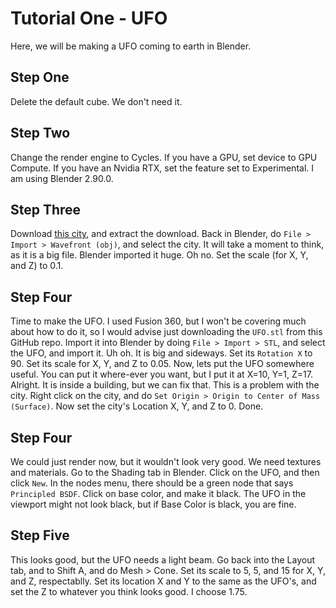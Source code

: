 # Tutorial One - UFO

Here, we will be making a UFO coming to earth in Blender.

## Step One

Delete the default cube. We don't need it.

## Step Two

Change the render engine to Cycles. If you have a GPU, set device to GPU Compute. If you have an Nvidia RTX, set the feature set to Experimental. I am using Blender 2.90.0.

## Step Three

Download [this city](https://free3d.com/3d-model/sci-fi-downtown-city-53758.html), and extract the download. Back in Blender, do `File > Import > Wavefront (obj)`, and select the city. It will take a moment to think, as it is a big file. Blender imported it huge. Oh no. Set the scale (for X, Y, and Z) to 0.1.

## Step Four

Time to make the UFO. I used Fusion 360, but I won't be covering much about how to do it, so I would advise just downloading the `UFO.stl` from this GitHub repo. Import it into Blender by doing `File > Import > STL`, and select the UFO, and import it. Uh oh. It is big and sideways. Set its `Rotation X` to 90. Set its scale for X, Y, and Z to 0.05. Now, lets put the UFO somewhere useful. You can put it where-ever you want, but I put it at X=10, Y=1, Z=17. Alright. It is inside a building, but we can fix that. This is a problem with the city. Right click on the city, and do `Set Origin > Origin to Center of Mass (Surface)`. Now set the city's Location X, Y, and Z to 0. Done.

## Step Four

We could just render now, but it wouldn't look very good. We need textures and materials. Go to the Shading tab in Blender. Click on the UFO, and then click `New`. In the nodes menu, there should be a green node that says `Principled BSDF`. Click on base color, and make it black. The UFO in the viewport might not look black, but if Base Color is black, you are fine.

## Step Five

This looks good, but the UFO needs a light beam. Go back into the Layout tab, and to Shift A, and do Mesh > Cone. Set its scale to 5, 5, and 15 for X, Y, and Z, respectablly.  Set its location X and Y to the same as the UFO's, and set the Z to whatever you think looks good. I choose 1.75.
